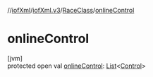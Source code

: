 //[iofXml](../../../index.md)/[iofXml.v3](../index.md)/[RaceClass](index.md)/[onlineControl](online-control.md)

# onlineControl

[jvm]\
protected open val [onlineControl](online-control.md): [List](https://docs.oracle.com/javase/8/docs/api/java/util/List.html)<[Control](../-control/index.md)>
